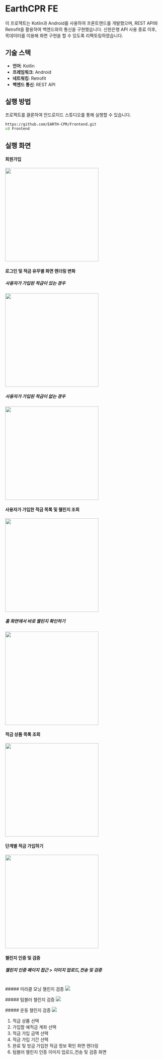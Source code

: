 # EarthCPR FE

이 프로젝트는 Kotlin과 Android를 사용하여 프론트엔드를 개발했으며, REST API와 Retrofit을 활용하여 백엔드와의 통신을 구현했습니다.
신한은행 API 사용 종료 이후, 목데이터를 이용해 화면 구현을 할 수 있도록 리팩토링하였습니다.

## 기술 스택

- **언어**: Kotlin
- **프레임워크**: Android
- **네트워킹**: Retrofit
- **백엔드 통신**: REST API

## 실행 방법

프로젝트를 클론하여 안드로이드 스튜디오를 통해 실행할 수 있습니다.

```bash
https://github.com/EARTH-CPR/Frontend.git
cd Frontend
```

## 실행 화면
#### 회원가입
<img src="./readmeImage/join.gif" width=300px>

#### 로그인 및 적금 유무별 화면 렌더링 변화
##### 사용자가 가입된 적금이 있는 경우
<img src="./readmeImage/login.gif" width=300px>

##### 사용자가 가입된 적금이 없는 경우
<img src="./readmeImage/login_nosavings.gif" width=300px>

#### 사용자가 가입한 적금 목록 및 챌린지 조회
<img src="./readmeImage/check_my_savings_challenge.gif" width=300px>

##### 홈 화면에서 바로 챌린지 확인하기
<img src="./readmeImage/check_challenge_from_home.gif" width=300px>

#### 적금 상품 목록 조회
<img src="./readmeImage/saving_product_list.gif" width=300px>

#### 단계별 적금 가입하기
<img src="./readmeImage/create_mysaving.gif" width=300px>

#### 챌린지 인증 및 검증 
##### 챌린지 인증 페이지 접근 > 이미지 업로드,전송 및 검증 
<br>
##### 미라클 모닝 챌린지 검증
<img src="./readmeImage/leeyunho/video/MiracleMorningVerification.gif" >
<p/>
##### 텀블러 챌린지 검증
<img src="./readmeImage/leeyunho/video/TumblerVerification.gif" >
<p/>
##### 운동 챌린지 검증
<img src="./readmeImage/leeyunho/video/WorkOutVerification.gif" >

1. 적금 상품 선택 <br>
2. 가입할 예적금 계좌 선택 <br>
3. 적금 가입 금액 선택 <br>
4. 적금 가입 기간 선택 <br>
5. 완료 및 방금 가입한 적금 정보 확인 화면 렌더링 <br>
6. 텀블러 챌린지 인증 이미지 업로드,전송 및 검증 화면 <br> 



